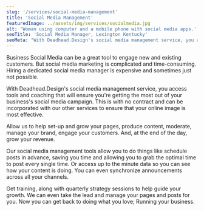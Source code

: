 ```yaml
---
slug: '/services/social-media-management'
title: 'Social Media Management'
featuredImage: ../assets/img/services/socialmedia.jpg
alt: 'Woman using computer and a mobile phone with social media apps.'
seoTitle: 'Social Media Manager, Lexington Kentucky'
seoMeta: "With Deadhead.Design's social media management service, you access tools and coaching that will ensure you're getting the most out of your business's social media campaign. Learn more."
---
```


Business Social Media can be a great tool to engage new and existing customers. But social media marketing is complicated and time-consuming. Hiring a dedicated social media manager is expensive and sometimes just not possible.

With Deadhead.Design's social media management service, you access tools and coaching that will ensure you're getting the most out of your business's social media campaign. This is with no contract and can be incorporated with our other services to ensure that your online image is most effective.

Allow us to help set-up and grow your pages, produce content, moderate, manage your brand, engage your customers. And, at the end of the day, grow your revenue.

Our social media management tools allow you to do things like schedule posts in advance, saving you time and allowing you to grab the optimal time to post every single time. Or access up to the minute data so you can see how your content is doing. You can even synchronize announcements across all your channels.

Get training, along with quarterly strategy sessions to help guide your growth. We can even take the lead and manage your pages and posts for you. Now you can get back to doing what you love; Running your business.
